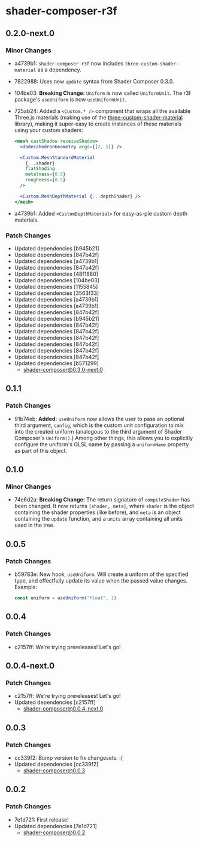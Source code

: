 # shader-composer-r3f

## 0.2.0-next.0

### Minor Changes

- a4739b1: `shader-composer-r3f` now includes `three-custom-shader-material` as a dependency.
- 7822988: Uses new `update` syntax from Shader Composer 0.3.0.
- 104be03: **Breaking Change:** `Uniform` is now called `UniformUnit`. The r3f package's `useUniform` is now `useUniformUnit`.
- 725ab24: Added a `<Custom.* />` component that wraps all the available Three.js materials (making use of the [three-custom-shader-material](https://github.com/FarazzShaikh/THREE-CustomShaderMaterial) library), making it super-easy to create instances of these materials using your custom shaders:

  ```jsx
  <mesh castShadow receiveShadow>
    <dodecahedronGeometry args={[2, 5]} />

    <Custom.MeshStandardMaterial
      {...shader}
      flatShading
      metalness={0.5}
      roughness={0.5}
    />

    <Custom.MeshDepthMaterial {...depthShader} />
  </mesh>
  ```

- a4739b1: Added `<CustomDepthMaterial>` for easy-as-pie custom depth materials.

### Patch Changes

- Updated dependencies [b945b21]
- Updated dependencies [847b42f]
- Updated dependencies [a4739b1]
- Updated dependencies [847b42f]
- Updated dependencies [48f1880]
- Updated dependencies [104be03]
- Updated dependencies [1155845]
- Updated dependencies [3563f33]
- Updated dependencies [a4739b1]
- Updated dependencies [a4739b1]
- Updated dependencies [847b42f]
- Updated dependencies [b945b21]
- Updated dependencies [847b42f]
- Updated dependencies [847b42f]
- Updated dependencies [847b42f]
- Updated dependencies [847b42f]
- Updated dependencies [847b42f]
- Updated dependencies [847b42f]
- Updated dependencies [b571299]
  - shader-composer@0.3.0-next.0

## 0.1.1

### Patch Changes

- 91b74eb: **Added:** `useUniform` now allows the user to pass an optional third argument, `config`, which is the custom unit configuration to mix into the created uniform (analogous to the third argument of Shader Composer's `Uniform()`.) Among other things, this allows you to explicitly configure the uniform's GLSL name by passing a `uniformName` property as part of this object.

## 0.1.0

### Minor Changes

- 74e6d2a: **Breaking Change:** The return signature of `compileShader` has been changed. It now returns `[shader, meta]`, where `shader` is the object containing the shader properties (like before), and `meta` is an object containing the `update` function, and a `units` array containing all units used in the tree.

## 0.0.5

### Patch Changes

- b59783e: New hook, `useUniform`. Will create a uniform of the specified type, and effectfully update its value when the passed value changes. Example:

  ```js
  const uniform = useUniform("float", 1)
  ```

## 0.0.4

### Patch Changes

- c2157ff: We're trying prereleases! Let's go!

## 0.0.4-next.0

### Patch Changes

- c2157ff: We're trying prereleases! Let's go!
- Updated dependencies [c2157ff]
  - shader-composer@0.0.4-next.0

## 0.0.3

### Patch Changes

- cc339f2: Bump version to fix changesets. :(
- Updated dependencies [cc339f2]
  - shader-composer@0.0.3

## 0.0.2

### Patch Changes

- 7e1d721: First release!
- Updated dependencies [7e1d721]
  - shader-composer@0.0.2

